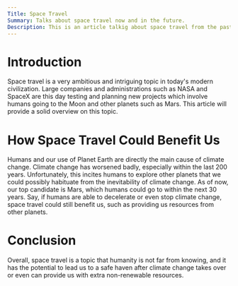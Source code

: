 ```yaml
---
Title: Space Travel
Summary: Talks about space travel now and in the future.
Description: This is an article talkig about space travel from the past, present, and future.
---
```

# Introduction

Space travel is a very ambitious and intriguing topic in today's modern civilization. Large companies and administrations 
such as NASA and SpaceX are this day testing and planning new projects which involve humans going to the Moon and other
planets such as Mars. This article will provide a solid overview on this topic.

# How Space Travel Could Benefit Us

Humans and our use of Planet Earth are directly the main cause of climate change. Climate change has worsened badly, especially
within the last 200 years. Unfortunately, this incites humans to explore other planets that we could possibly habituate from the
inevitability of climate change. As of now, our top candidate is Mars, which humans could go to within the next 30 years. Say, if
humans are able to decelerate or even stop climate change, space travel could still benefit us, such as providing us resources from 
other planets.

# Conclusion

Overall, space travel is a topic that humanity is not far from knowing, and it has the potential to lead us to a safe haven after
climate change takes over or even can provide us with extra non-renewable resources.
